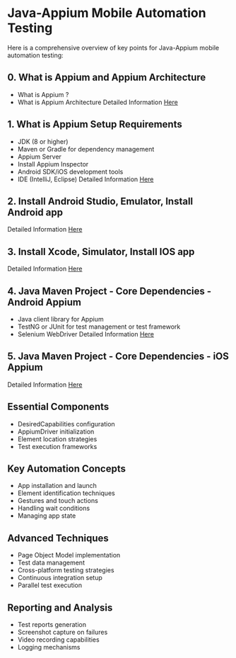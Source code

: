 # Java-Appium Mobile Automation Testing
Here is a comprehensive overview of key points for Java-Appium mobile automation testing:

## 0. What is Appium and Appium Architecture
- What is Appium ?
- What is Appium Architecture
Detailed Information [Here](./0-what-is-appium.md)
## 1. What is Appium Setup Requirements
- JDK (8 or higher)
- Maven or Gradle for dependency management
- Appium Server
- Install Appium Inspector
- Android SDK/iOS development tools
- IDE (IntelliJ, Eclipse)
Detailed Information [Here](./1-setup-appium-tools.md)

## 2. Install Android Studio, Emulator, Install Android app
Detailed Information [Here](./2-setup-android-studio-emulator-install-app.md)

## 3. Install Xcode, Simulator, Install IOS app
Detailed Information [Here](./3-setup-ios-xcode-simulator-install-app.md)

## 4. Java Maven Project - Core Dependencies - Android Appium
- Java client library for Appium
- TestNG or JUnit for test management or test framework
- Selenium WebDriver
Detailed Information [Here](./4-java-maven-project-appium-android.md)

## 5. Java Maven Project - Core Dependencies - iOS Appium
Detailed Information [Here](./5-java-maven-project-appium-ios.md)

## Essential Components
- DesiredCapabilities configuration
- AppiumDriver initialization
- Element location strategies
- Test execution frameworks

## Key Automation Concepts
- App installation and launch
- Element identification techniques
- Gestures and touch actions
- Handling wait conditions
- Managing app state

## Advanced Techniques
- Page Object Model implementation
- Test data management
- Cross-platform testing strategies
- Continuous integration setup
- Parallel test execution

## Reporting and Analysis
- Test reports generation
- Screenshot capture on failures
- Video recording capabilities
- Logging mechanisms
